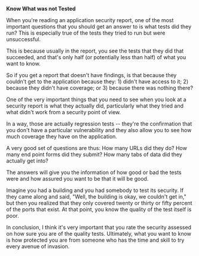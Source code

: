 **Know What was not Tested**

When you're reading an application security report, one of the most important questions that you should get an answer to is what tests did they run? This is especially true of the tests they tried to run but were unsuccessful.

This is because usually in the report, you see the tests that they did that succeeded, and that's only half (or potentially less than half) of what you want to know.

So if you get a report that doesn't have findings, is that because they couldn't get to the application because they: 1) didn't have access to it; 2) because they didn't have coverage; or 3) because there was nothing there?

One of the very important things that you need to see when you look at a security report is what they actually did, particularly what they tried and what didn't work from a security point of view.

In a way, those are actually regression tests -- they're the confirmation that you don't have a particular vulnerability and they also allow you to see how much coverage they have on the application. 

A very good set of questions are thus: How many URLs did they do? How many end point forms did they submit? How many tabs of data did they actually get into?

The answers will give you the information of how good or bad the tests were and how assured you want to be that it will be good.

Imagine you had a building and you had somebody to test its security. If they came along and said, "Well, the building is okay, we couldn't get in," but then you realized that they only covered twenty or thirty or fifty percent of the ports that exist. At that point, you know the quality of the test itself is poor.

In conclusion, I think it's very important that you rate the security assessed on how sure you are of the quality tests. Ultimately, what you want to know is how protected you are from someone who has the time and skill to try every avenue of invasion.

